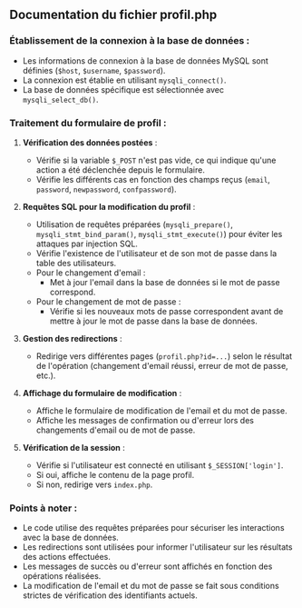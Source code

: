 ## Documentation du fichier profil.php

### Établissement de la connexion à la base de données :

- Les informations de connexion à la base de données MySQL sont définies (`$host`, `$username`, `$password`).
- La connexion est établie en utilisant `mysqli_connect()`.
- La base de données spécifique est sélectionnée avec `mysqli_select_db()`.

### Traitement du formulaire de profil :

1. **Vérification des données postées** :
   - Vérifie si la variable `$_POST` n'est pas vide, ce qui indique qu'une action a été déclenchée depuis le formulaire.
   - Vérifie les différents cas en fonction des champs reçus (`email`, `password`, `newpassword`, `confpassword`).

2. **Requêtes SQL pour la modification du profil** :
   - Utilisation de requêtes préparées (`mysqli_prepare()`, `mysqli_stmt_bind_param()`, `mysqli_stmt_execute()`) pour éviter les attaques par injection SQL.
   - Vérifie l'existence de l'utilisateur et de son mot de passe dans la table des utilisateurs.
   - Pour le changement d'email :
     - Met à jour l'email dans la base de données si le mot de passe correspond.
   - Pour le changement de mot de passe :
     - Vérifie si les nouveaux mots de passe correspondent avant de mettre à jour le mot de passe dans la base de données.

3. **Gestion des redirections** :
   - Redirige vers différentes pages (`profil.php?id=...`) selon le résultat de l'opération (changement d'email réussi, erreur de mot de passe, etc.).

4. **Affichage du formulaire de modification** :
   - Affiche le formulaire de modification de l'email et du mot de passe.
   - Affiche les messages de confirmation ou d'erreur lors des changements d'email ou de mot de passe.

5. **Vérification de la session** :
   - Vérifie si l'utilisateur est connecté en utilisant `$_SESSION['login']`.
   - Si oui, affiche le contenu de la page profil.
   - Si non, redirige vers `index.php`.

### Points à noter :

- Le code utilise des requêtes préparées pour sécuriser les interactions avec la base de données.
- Les redirections sont utilisées pour informer l'utilisateur sur les résultats des actions effectuées.
- Les messages de succès ou d'erreur sont affichés en fonction des opérations réalisées.
- La modification de l'email et du mot de passe se fait sous conditions strictes de vérification des identifiants actuels.
